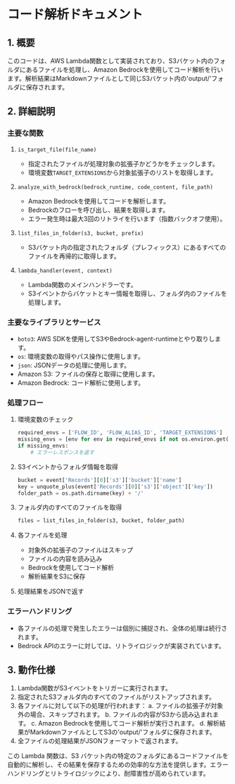 # コード解析ドキュメント

## 1. 概要
このコードは、AWS Lambda関数として実装されており、S3バケット内のフォルダにあるファイルを処理し、Amazon Bedrockを使用してコード解析を行います。解析結果はMarkdownファイルとして同じS3バケット内の'output/'フォルダに保存されます。

## 2. 詳細説明

### 主要な関数

1. `is_target_file(file_name)`
   - 指定されたファイルが処理対象の拡張子かどうかをチェックします。
   - 環境変数`TARGET_EXTENSIONS`から対象拡張子のリストを取得します。

2. `analyze_with_bedrock(bedrock_runtime, code_content, file_path)`
   - Amazon Bedrockを使用してコードを解析します。
   - Bedrockのフローを呼び出し、結果を取得します。
   - エラー発生時は最大3回のリトライを行います（指数バックオフ使用）。

3. `list_files_in_folder(s3, bucket, prefix)`
   - S3バケット内の指定されたフォルダ（プレフィックス）にあるすべてのファイルを再帰的に取得します。

4. `lambda_handler(event, context)`
   - Lambda関数のメインハンドラーです。
   - S3イベントからバケットとキー情報を取得し、フォルダ内のファイルを処理します。

### 主要なライブラリとサービス

- `boto3`: AWS SDKを使用してS3やBedrock-agent-runtimeとやり取りします。
- `os`: 環境変数の取得やパス操作に使用します。
- `json`: JSONデータの処理に使用します。
- Amazon S3: ファイルの保存と取得に使用します。
- Amazon Bedrock: コード解析に使用します。

### 処理フロー

1. 環境変数のチェック
   ```python
   required_envs = ['FLOW_ID', 'FLOW_ALIAS_ID', 'TARGET_EXTENSIONS']
   missing_envs = [env for env in required_envs if not os.environ.get(env)]
   if missing_envs:
       # エラーレスポンスを返す
   ```

2. S3イベントからフォルダ情報を取得
   ```python
   bucket = event['Records'][0]['s3']['bucket']['name']
   key = unquote_plus(event['Records'][0]['s3']['object']['key'])
   folder_path = os.path.dirname(key) + '/'
   ```

3. フォルダ内のすべてのファイルを取得
   ```python
   files = list_files_in_folder(s3, bucket, folder_path)
   ```

4. 各ファイルを処理
   - 対象外の拡張子のファイルはスキップ
   - ファイルの内容を読み込み
   - Bedrockを使用してコード解析
   - 解析結果をS3に保存

5. 処理結果をJSONで返す

### エラーハンドリング

- 各ファイルの処理で発生したエラーは個別に捕捉され、全体の処理は続行されます。
- Bedrock APIのエラーに対しては、リトライロジックが実装されています。

## 3. 動作仕様

1. Lambda関数がS3イベントをトリガーに実行されます。
2. 指定されたS3フォルダ内のすべてのファイルがリストアップされます。
3. 各ファイルに対して以下の処理が行われます：
   a. ファイルの拡張子が対象外の場合、スキップされます。
   b. ファイルの内容がS3から読み込まれます。
   c. Amazon Bedrockを使用してコード解析が実行されます。
   d. 解析結果がMarkdownファイルとしてS3の'output/'フォルダに保存されます。
4. 全ファイルの処理結果がJSONフォーマットで返されます。

この Lambda 関数は、S3 バケット内の特定のフォルダにあるコードファイルを自動的に解析し、その結果を保存するための効率的な方法を提供します。エラーハンドリングとリトライロジックにより、耐障害性が高められています。